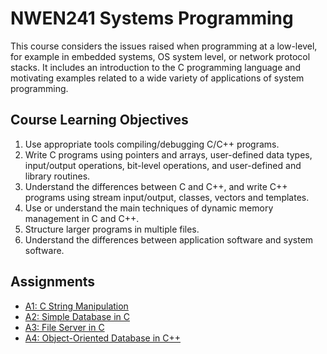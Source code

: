 # NWEN241 Systems Programming

This course considers the issues raised when programming at a low-level, for example in embedded systems, OS system level, or network protocol stacks. It includes an introduction to the C programming language and motivating examples related to a wide variety of applications of system programming.

## Course Learning Objectives

1. Use appropriate tools compiling/debugging C/C++ programs.
2. Write C programs using pointers and arrays, user-defined data types, input/output operations, bit-level operations, and user-defined and library routines.
3. Understand the differences between C and C++, and write C++ programs using stream input/output, classes, vectors and templates.
4. Use or understand the main techniques of dynamic memory management in C and C++.
5. Structure larger programs in multiple files.
6. Understand the differences between application software and system software.

## Assignments

- [A1: C String Manipulation](./A1.md)
- [A2: Simple Database in C](./A2.md)
- [A3: File Server in C](./A3.md)
- [A4: Object-Oriented Database in C++](./A4.md)
